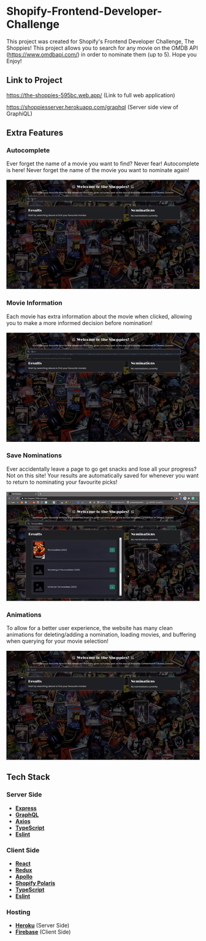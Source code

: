 # Shopify-Frontend-Developer-Challenge
This project was created for Shopify's Frontend Developer Challenge, The Shoppies! This project allows you to search for any movie on the OMDB API (https://www.omdbapi.com/) in order to nominate them (up to 5). Hope you Enjoy!

## Link to Project
https://the-shoppies-595bc.web.app/ (Link to full web application)

https://shoppiesserver.herokuapp.com/graphql (Server side view of GraphiQL)

## Extra Features
### Autocomplete
Ever forget the name of a movie you want to find? Never fear! Autocomplete is here! Never forget the name of the movie you want to nominate again!
<br /><br />
![](samples/autocomplete.gif)


### Movie Information
Each movie has extra information about the movie when clicked, allowing you to make a more informed decision before nomination!
<br /><br />
![](samples/movieInfo.gif)

### Save Nominations
Ever accidentally leave a page to go get snacks and lose all your progress? Not on this site! Your results are automatically saved for whenever you want to return to nominating your favourite picks!
<br /><br />
![](samples/saveNominations.gif)

### Animations
To allow for a better user experience, the website has many clean animations for deleting/adding a nomination, loading movies, and buffering when querying for your movie selection!
<br /><br />
![](samples/animations.gif)

## Tech Stack
### Server Side
* **[Express](https://expressjs.com/)**
* **[GraphQL](https://graphql.org/)**
* **[Axios](https://www.npmjs.com/package/axios)**
* **[TypeScript](https://www.typescriptlang.org/)**
* **[Eslint](https://eslint.org/)**

### Client Side
* **[React](https://reactjs.org/)**
* **[Redux](https://redux.js.org/)**
* **[Apollo](https://www.apollographql.com/)**
* **[Shopify Polaris](https://www.apollographql.com/)**
* **[TypeScript](https://www.typescriptlang.org/)**
* **[Eslint](https://eslint.org/)**

### Hosting
* **[Heroku](https://www.heroku.com/pricing)** (Server Side)
* **[Firebase](https://firebase.google.com/)** (Client Side)
